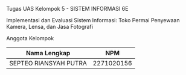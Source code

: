 Tugas UAS Kelompok 5 - SISTEM INFORMASI 6E

Implementasi dan Evaluasi Sistem Informasi: Toko Permai
Penyewaan Kamera, Lensa, dan Jasa Fotografi

Anggota Kelompok

| Nama Lengkap          | NPM          |
| --------------------- | ------------ |
| SEPTEO RIANSYAH PUTRA | 2271020156   |
